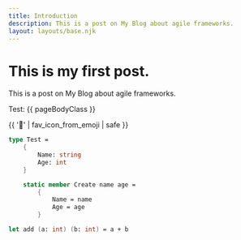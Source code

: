 ```yaml
---
title: Introduction
description: This is a post on My Blog about agile frameworks.
layout: layouts/base.njk
---
```


# This is my first post.

This is a post on My Blog about agile frameworks.

Test: {{ pageBodyClass }}

{{ '🚨' | fav_icon_from_emoji | safe }}

```fs
type Test =
    {
        Name: string
        Age: int
    }

    static member Create name age =
        {
            Name = name
            Age = age
        }

let add (a: int) (b: int) = a + b
```
